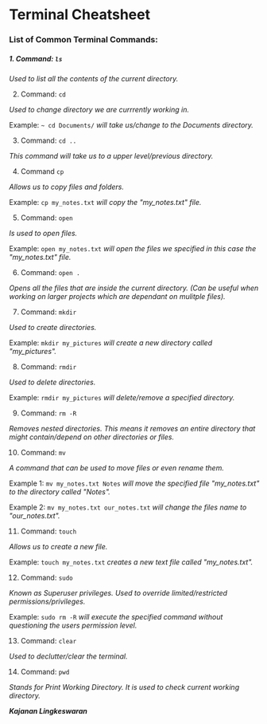 # Terminal Cheatsheet

### **List of Common Terminal Commands:**


##### 1. Command: `ls`

*Used to list all the contents of the current directory.*



2. Command: `cd`

*Used to change directory we are currrently working in.*

Example: `~ cd Documents/` *will take us/change to the Documents directory.*



3. Command: `cd ..`

*This command will take us to a upper level/previous directory.*



4. Command `cp`

*Allows us to copy files and folders.*

Example: `cp my_notes.txt` *will copy the "my_notes.txt" file.*



5. Command: `open`

*Is used to open files.*

Example: `open my_notes.txt` *will open the files we specified in this case the "my_notes.txt" file.*



6. Command: `open .`

*Opens all the files that are inside the current directory. (Can be useful when working on larger projects which are dependant on mulitple files).*



7. Command: `mkdir`

*Used to create directories.*

Example: `mkdir my_pictures` *will create a new directory called "my_pictures".*



8. Command: `rmdir`

*Used to delete directories.*

Example: `rmdir my_pictures` *will delete/remove a specified directory.*



9. Command: `rm -R`

*Removes nested directories. This means it removes an entire directory that might contain/depend on other directories or files.* 



10. Command: `mv`

*A command that can be used to move files or even rename them.*

Example 1: `mv my_notes.txt Notes` *will move the specified file "my_notes.txt" to the directory called "Notes".*

Example 2: `mv my_notes.txt our_notes.txt` *will change the files name to "our_notes.txt".*



11. Command: `touch`

*Allows us to create a new file.*

Example: `touch my_notes.txt` *creates a new text file called "my_notes.txt".* 



12. Command: `sudo`

*Known as Superuser privileges. Used to override limited/restricted permissions/privileges.* 

Example: `sudo rm -R` *will execute the specified command without questioning the users permission level.* 



13. Command: `clear`

*Used to declutter/clear the terminal.*



14. Command: `pwd`

*Stands for Print Working Directory. It is used to check current working directory.*



***Kajanan Lingkeswaran***
